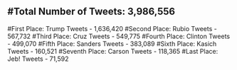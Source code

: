 #Total Number of Tweets: 3,986,556 
---
#First Place: Trump Tweets - 1,636,420
#Second Place: Rubio Tweets - 567,732
#Third Place: Cruz Tweets - 549,775
#Fourth Place: Clinton Tweets - 499,070
#Fifth Place: Sanders Tweets - 383,089
#Sixth Place: Kasich Tweets - 160,521
#Seventh Place: Carson Tweets - 118,365
#Last Place: Jeb! Tweets - 71,592
